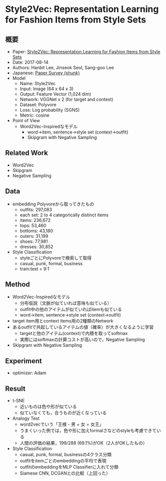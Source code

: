 # Style2Vec: Representation Learning for Fashion Items from Style Sets


## 概要

+ Paper: [Style2Vec: Representation Learning for Fashion Items from Style Sets](https://arxiv.org/abs/1708.04014)
+ Date: 2017-08-14
+ Authors: Hanbit Lee, Jinseok Seol, Sang-goo Lee
+ Japanese: [Paper Survey (shunk)](http://shunk031.me/paper-survey/summary/cv/Style2Vec-Representation-Learning-for-Fashion-Items-from-Style-Sets)
+ Model
    + Name: Style2Vec
    + Input: Image (64 x 64 x 3)
    + Output: Feature Vector (1,024 dim)
    + Network: VGGNet x 2 (for target and context)
    + Dataset: Polyvore
    + Loss: Log probability (SGNS)
    + Metric: cosine
+ Point of View
    + Word2Vec-Inspiredなモデル
        + word->item, sentence->style set (context->outfit)
        + Skipgram with Negative Sampling



## Related Work

+ Word2Vec
+ Skipgram
+ Negative Sampling


## Data

+ embedding
    Polyvoreから取ってきたもの
    + outfits: 297,083
    + each set: 2 to 4 categorically distinct items
    + items: 236,672
    + tops: 53,460
    + bottoms: 43,180
    + outers: 31,199
    + shoes: 77,981
    + dresses: 30,852
+ Style Classification
    + styleごとにPolyvoreで検索して取得
    + casual, punk, formal, business
    + train:test = 9:1



## Method

+ Word2Vec-Inspiredなモデル
    + 分布仮説（文脈が似ていれば意味も似ている）
    + outfit中の他のアイテムが似ていればitemも似ている
    + word->item, sentence->style set (context->outfit)
+ target item用とcontext items用の2種類のNetwork
+ あるoutfitで共起しているアイテムの値（確率）が大きくなるように学習
    + targetと他のアイテム(context)で内積を取ってsoftmax
    + 実際にはsoftmaxの計算コストが高いので，Negative Sampling
+ Skipgram with Negative Sampling


## Experiment

+ optimizer: Adam


## Result

+ t-SNE
    + 近いものは色や形が似ている
    + 似ていなくても，合うものが近くなっている
+ Analogy Test
    + word2vecでいう「王様 - 男 + 女 = 女王」
    + うまくいった例では，色や形に加えformalさなどのstyleも考慮できている
    + 人間の評価の結果，199/288 (69.1%)がOK（2人がOKしたもの）
+ Style Classification
    + casual, punk, formal, businessの4クラス分類
    + outfitをitemごとのembeddingの平均で表現
    + outfitのembeddingをMLP Classifierに入れて分類
    + Siamese CNN, DCGANとの比較（上回った）
